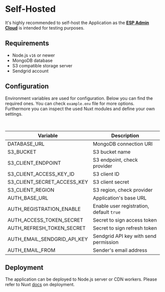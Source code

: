 # Self-Hosted

It's highly recommended to self-host the Application as the [**ESP Admin Cloud**](https://esp-admin-app.bg.tn) is intended for testing purposes.

## Requirements

- Node.js `v16` or newer
- MongoDB database
- S3 compatible storage server
- Sendgrid account

## Configuration

Environment variables are used for configuration. Below you can find the required ones. You can check `example.env` file for more options. Furthermore you can inspect the used Nuxt modules and define your own settings.

<br>

| **Variable**                | **Description**                          |
| --------------------------- | ---------------------------------------- |
| DATABASE_URL                | MongoDB connection URI                   |
| S3_BUCKET                   | S3 bucket name                           |
| S3_CLIENT_ENDPOINT          | S3 endpoint, check provider              |
| S3_CLIENT_ACCESS_KEY_ID     | S3 client ID                             |
| S3_CLIENT_SECRET_ACCESS_KEY | S3 client secret                         |
| S3_CLIENT_REGION            | S3 region, check provider                |
| AUTH_BASE_URL               | Application's base URL                   |
| AUTH_REGISTRATION_ENABLE    | Enable user registration, default `true` |
| AUTH_ACCESS_TOKEN_SECRET    | Secret to sign access token              |
| AUTH_REFRESH_TOKEN_SECRET   | Secret to sign refresh token             |
| AUTH_EMAIL_SENDGRID_API_KEY | Sendgrid API key with send permission    |
| AUTH_EMAIL_FROM             | Sender's email address                   |

## Deployment

The application can be deployed to Node.js server or CDN workers. Please refer to Nuxt [docs](https://nuxt.com/docs/getting-started/deployment) on deployment.
